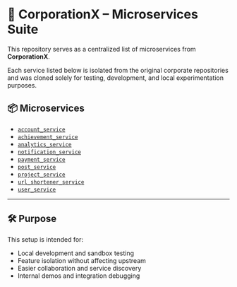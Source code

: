 # 🦅 CorporationX – Microservices Suite

This repository serves as a centralized list of microservices from **CorporationX**.

Each service listed below is isolated from the original corporate repositories and was cloned solely for testing, development, and local experimentation purposes.

## 📦 Microservices

- [`account_service`](https://github.com/DmitryQueen/account_service)
- [`achievement_service`](https://github.com/DmitryQueen/achievement_service)
- [`analytics_service`](https://github.com/DmitryQueen/analytics_service)
- [`notification_service`](https://github.com/DmitryQueen/notification_service)
- [`payment_service`](https://github.com/DmitryQueen/payment_service)
- [`post_service`](https://github.com/DmitryQueen/post_service)
- [`project_service`](https://github.com/DmitryQueen/project_service)
- [`url_shortener_service`](https://github.com/DmitryQueen/url_shortener_service)
- [`user_service`](https://github.com/DmitryQueen/user_service)
---

## 🛠 Purpose

This setup is intended for:

- Local development and sandbox testing
- Feature isolation without affecting upstream
- Easier collaboration and service discovery
- Internal demos and integration debugging



